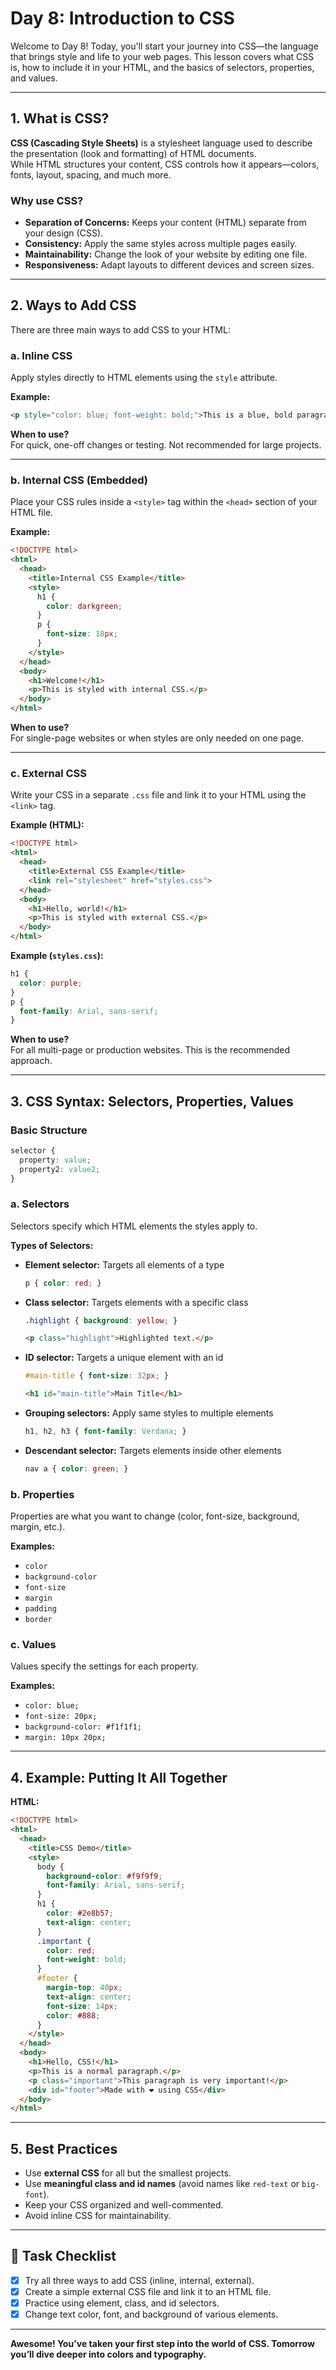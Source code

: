 # Day 8: Introduction to CSS

Welcome to Day 8! Today, you'll start your journey into CSS—the language that brings style and life to your web pages. This lesson covers what CSS is, how to include it in your HTML, and the basics of selectors, properties, and values.

---

## 1. What is CSS?

**CSS (Cascading Style Sheets)** is a stylesheet language used to describe the presentation (look and formatting) of HTML documents.  
While HTML structures your content, CSS controls how it appears—colors, fonts, layout, spacing, and much more.

### Why use CSS?
- **Separation of Concerns:** Keeps your content (HTML) separate from your design (CSS).
- **Consistency:** Apply the same styles across multiple pages easily.
- **Maintainability:** Change the look of your website by editing one file.
- **Responsiveness:** Adapt layouts to different devices and screen sizes.

---

## 2. Ways to Add CSS

There are three main ways to add CSS to your HTML:

### a. Inline CSS

Apply styles directly to HTML elements using the `style` attribute.

**Example:**
```html
<p style="color: blue; font-weight: bold;">This is a blue, bold paragraph.</p>
```

**When to use?**  
For quick, one-off changes or testing. Not recommended for large projects.

---

### b. Internal CSS (Embedded)

Place your CSS rules inside a `<style>` tag within the `<head>` section of your HTML file.

**Example:**
```html
<!DOCTYPE html>
<html>
  <head>
    <title>Internal CSS Example</title>
    <style>
      h1 {
        color: darkgreen;
      }
      p {
        font-size: 18px;
      }
    </style>
  </head>
  <body>
    <h1>Welcome!</h1>
    <p>This is styled with internal CSS.</p>
  </body>
</html>
```

**When to use?**  
For single-page websites or when styles are only needed on one page.

---

### c. External CSS

Write your CSS in a separate `.css` file and link it to your HTML using the `<link>` tag.

**Example (HTML):**
```html
<!DOCTYPE html>
<html>
  <head>
    <title>External CSS Example</title>
    <link rel="stylesheet" href="styles.css">
  </head>
  <body>
    <h1>Hello, world!</h1>
    <p>This is styled with external CSS.</p>
  </body>
</html>
```

**Example (`styles.css`):**
```css
h1 {
  color: purple;
}
p {
  font-family: Arial, sans-serif;
}
```

**When to use?**  
For all multi-page or production websites. This is the recommended approach.

---

## 3. CSS Syntax: Selectors, Properties, Values

### Basic Structure

```css
selector {
  property: value;
  property2: value2;
}
```

### a. Selectors

Selectors specify which HTML elements the styles apply to.

**Types of Selectors:**
- **Element selector:** Targets all elements of a type  
  ```css
  p { color: red; }
  ```
- **Class selector:** Targets elements with a specific class  
  ```css
  .highlight { background: yellow; }
  ```
  ```html
  <p class="highlight">Highlighted text.</p>
  ```
- **ID selector:** Targets a unique element with an id  
  ```css
  #main-title { font-size: 32px; }
  ```
  ```html
  <h1 id="main-title">Main Title</h1>
  ```
- **Grouping selectors:** Apply same styles to multiple elements  
  ```css
  h1, h2, h3 { font-family: Verdana; }
  ```
- **Descendant selector:** Targets elements inside other elements  
  ```css
  nav a { color: green; }
  ```

### b. Properties

Properties are what you want to change (color, font-size, background, margin, etc.).

**Examples:**  
- `color`
- `background-color`
- `font-size`
- `margin`
- `padding`
- `border`

### c. Values

Values specify the settings for each property.

**Examples:**  
- `color: blue;`
- `font-size: 20px;`
- `background-color: #f1f1f1;`
- `margin: 10px 20px;`

---

## 4. Example: Putting It All Together

**HTML:**
```html
<!DOCTYPE html>
<html>
  <head>
    <title>CSS Demo</title>
    <style>
      body {
        background-color: #f9f9f9;
        font-family: Arial, sans-serif;
      }
      h1 {
        color: #2e8b57;
        text-align: center;
      }
      .important {
        color: red;
        font-weight: bold;
      }
      #footer {
        margin-top: 40px;
        text-align: center;
        font-size: 14px;
        color: #888;
      }
    </style>
  </head>
  <body>
    <h1>Hello, CSS!</h1>
    <p>This is a normal paragraph.</p>
    <p class="important">This paragraph is very important!</p>
    <div id="footer">Made with ❤️ using CSS</div>
  </body>
</html>
```

---

## 5. Best Practices

- Use **external CSS** for all but the smallest projects.
- Use **meaningful class and id names** (avoid names like `red-text` or `big-font`).
- Keep your CSS organized and well-commented.
- Avoid inline CSS for maintainability.

---

## 🎯 Task Checklist

- [x] Try all three ways to add CSS (inline, internal, external).
- [x] Create a simple external CSS file and link it to an HTML file.
- [x] Practice using element, class, and id selectors.
- [x] Change text color, font, and background of various elements.

---

**Awesome! You’ve taken your first step into the world of CSS. Tomorrow you’ll dive deeper into colors and typography.**
